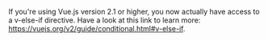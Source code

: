 If you're using Vue.js version 2.1 or higher, you now actually have access to a v-else-if  directive. Have a look at this link to learn more: https://vuejs.org/v2/guide/conditional.html#v-else-if.
